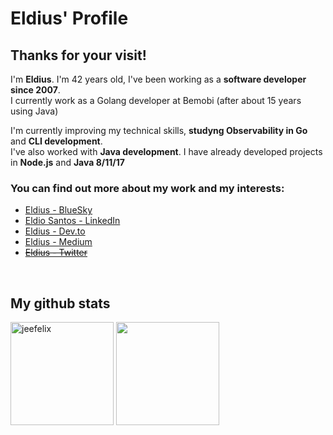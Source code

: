 # Eldius' Profile

## Thanks for your visit!

I'm **Eldius**. I'm 42 years old, I've been working as a **software developer since 2007**.<br>
I currently work as a Golang developer at Bemobi (after about 15 years using Java)</br>

I'm currently improving my technical skills, **studyng Observability in Go** and **CLI development**.<br>
I've also worked with **Java development**. I have already developed projects in **Node.js** and **Java 8/11/17** <br>

### You can find out more about my work and my interests:

* [Eldius - BlueSky](https://duckduckgo.com)
* [Eldio Santos - LinkedIn](https://www.linkedin.com/in/eldiosantos/)
* [Eldius - Dev.to](https://dev.to/eldius)
* [Eldius - Medium](https://medium.com/@eldius)
* ~~[Eldius - Twitter](https://twitter.com/Eldius)~~

<br/>


## My github stats
<div>
<img height="165em" width: "100em" src="https://github-readme-stats.vercel.app/api?username=eldius&show_icons=true&theme=gotham" alt="jeefelix" />
<img height="165em" width: "100em" src="https://github-readme-stats.vercel.app/api/top-langs/?username=eldius&layout=compact&langs_count=5&theme=gotham"/>
<div/>
